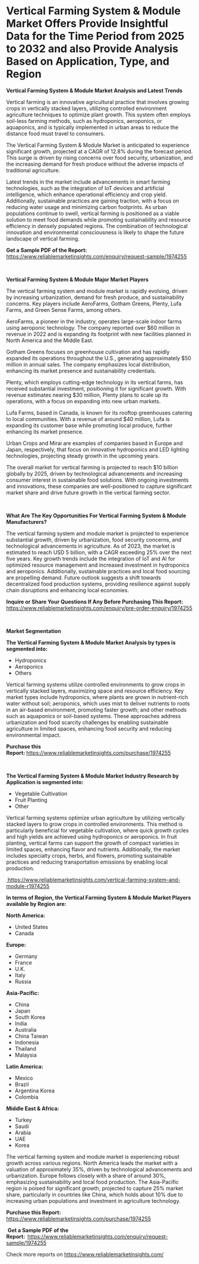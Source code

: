 <p><h1>Vertical Farming System & Module Market Offers Provide Insightful Data for the Time Period from 2025 to 2032 and also Provide Analysis Based on Application, Type, and Region</h1></p><p><strong>Vertical Farming System & Module Market Analysis and Latest Trends</strong></p>
<p><p>Vertical farming is an innovative agricultural practice that involves growing crops in vertically stacked layers, utilizing controlled environment agriculture techniques to optimize plant growth. This system often employs soil-less farming methods, such as hydroponics, aeroponics, or aquaponics, and is typically implemented in urban areas to reduce the distance food must travel to consumers. </p><p>The Vertical Farming System & Module Market is anticipated to experience significant growth, projected at a CAGR of 12.8% during the forecast period. This surge is driven by rising concerns over food security, urbanization, and the increasing demand for fresh produce without the adverse impacts of traditional agriculture. </p><p>Latest trends in the market include advancements in smart farming technologies, such as the integration of IoT devices and artificial intelligence, which enhance operational efficiency and crop yield. Additionally, sustainable practices are gaining traction, with a focus on reducing water usage and minimizing carbon footprints. As urban populations continue to swell, vertical farming is positioned as a viable solution to meet food demands while promoting sustainability and resource efficiency in densely populated regions. The combination of technological innovation and environmental consciousness is likely to shape the future landscape of vertical farming.</p></p>
<p><strong>Get a Sample PDF of the Report:&nbsp;</strong> <a href="https://www.reliablemarketinsights.com/enquiry/request-sample/1974255?utm_campaign=2606&utm_medium=2&utm_source=Github&utm_content=ia&utm_term=30032025&utm_id=vertical-farming-system-module">https://www.reliablemarketinsights.com/enquiry/request-sample/1974255</a></p>
<p>&nbsp;</p>
<p><strong>Vertical Farming System & Module Major Market Players</strong></p>
<p><p>The vertical farming system and module market is rapidly evolving, driven by increasing urbanization, demand for fresh produce, and sustainability concerns. Key players include AeroFarms, Gotham Greens, Plenty, Lufa Farms, and Green Sense Farms, among others.</p><p>AeroFarms, a pioneer in the industry, operates large-scale indoor farms using aeroponic technology. The company reported over $60 million in revenue in 2022 and is expanding its footprint with new facilities planned in North America and the Middle East. </p><p>Gotham Greens focuses on greenhouse cultivation and has rapidly expanded its operations throughout the U.S., generating approximately $50 million in annual sales. The company emphasizes local distribution, enhancing its market presence and sustainability credentials.</p><p>Plenty, which employs cutting-edge technology in its vertical farms, has received substantial investment, positioning it for significant growth. With revenue estimates nearing $30 million, Plenty plans to scale up its operations, with a focus on expanding into new urban markets.</p><p>Lufa Farms, based in Canada, is known for its rooftop greenhouses catering to local communities. With a revenue of around $40 million, Lufa is expanding its customer base while promoting local produce, further enhancing its market presence.</p><p>Urban Crops and Mirai are examples of companies based in Europe and Japan, respectively, that focus on innovative hydroponics and LED lighting technologies, projecting steady growth in the upcoming years. </p><p>The overall market for vertical farming is projected to reach $10 billion globally by 2025, driven by technological advancements and increasing consumer interest in sustainable food solutions. With ongoing investments and innovations, these companies are well-positioned to capture significant market share and drive future growth in the vertical farming sector.</p></p>
<p>&nbsp;</p>
<p><strong>What Are The Key Opportunities For Vertical Farming System & Module Manufacturers?</strong></p>
<p><p>The vertical farming system and module market is projected to experience substantial growth, driven by urbanization, food security concerns, and technological advancements in agriculture. As of 2023, the market is estimated to reach USD 5 billion, with a CAGR exceeding 25% over the next five years. Key growth trends include the integration of IoT and AI for optimized resource management and increased investment in hydroponics and aeroponics. Additionally, sustainable practices and local food sourcing are propelling demand. Future outlook suggests a shift towards decentralized food production systems, providing resilience against supply chain disruptions and enhancing local economies.</p></p>
<p><strong>Inquire or Share Your Questions If Any Before Purchasing This Report:</strong> <a href="https://www.reliablemarketinsights.com/enquiry/pre-order-enquiry/1974255?utm_campaign=2606&utm_medium=2&utm_source=Github&utm_content=ia&utm_term=30032025&utm_id=vertical-farming-system-module">https://www.reliablemarketinsights.com/enquiry/pre-order-enquiry/1974255</a></p>
<p>&nbsp;</p>
<p><strong>Market Segmentation</strong></p>
<p><strong>The Vertical Farming System & Module Market Analysis by types is segmented into:</strong></p>
<p><ul><li>Hydroponics</li><li>Aeroponics</li><li>Others</li></ul></p>
<p><p>Vertical farming systems utilize controlled environments to grow crops in vertically stacked layers, maximizing space and resource efficiency. Key market types include hydroponics, where plants are grown in nutrient-rich water without soil; aeroponics, which uses mist to deliver nutrients to roots in an air-based environment, promoting faster growth; and other methods such as aquaponics or soil-based systems. These approaches address urbanization and food scarcity challenges by enabling sustainable agriculture in limited spaces, enhancing food security and reducing environmental impact.</p></p>
<p><strong>Purchase this Report:&nbsp;</strong><a href="https://www.reliablemarketinsights.com/purchase/1974255?utm_campaign=2606&utm_medium=2&utm_source=Github&utm_content=ia&utm_term=30032025&utm_id=vertical-farming-system-module">https://www.reliablemarketinsights.com/purchase/1974255</a></p>
<p>&nbsp;</p>
<p><strong>The Vertical Farming System & Module Market Industry Research by Application is segmented into:</strong></p>
<p><ul><li>Vegetable Cultivation</li><li>Fruit Planting</li><li>Other</li></ul></p>
<p><p>Vertical farming systems optimize urban agriculture by utilizing vertically stacked layers to grow crops in controlled environments. This method is particularly beneficial for vegetable cultivation, where quick growth cycles and high yields are achieved using hydroponics or aeroponics. In fruit planting, vertical farms can support the growth of compact varieties in limited spaces, enhancing flavor and nutrients. Additionally, the market includes specialty crops, herbs, and flowers, promoting sustainable practices and reducing transportation emissions by enabling local production.</p></p>
<p><a href="https://www.reliablemarketinsights.com/vertical-farming-system-and-module-r1974255?utm_campaign=2606&utm_medium=2&utm_source=Github&utm_content=ia&utm_term=30032025&utm_id=vertical-farming-system-module">&nbsp;https://www.reliablemarketinsights.com/vertical-farming-system-and-module-r1974255</a></p>
<p><strong>In terms of Region, the Vertical Farming System & Module Market Players available by Region are:</strong></p>
<p>
    <p> <strong> North America: </strong>
        <ul>
            <li>United States</li>
            <li>Canada</li>
        </ul>
        </p> 
    <p> <strong> Europe: </strong>
        <ul>
            <li>Germany</li>
            <li>France</li>
            <li>U.K.</li>
            <li>Italy</li>
            <li>Russia</li>
        </ul>
        </p> 
    <p> <strong> Asia-Pacific: </strong>
        <ul>
            <li>China</li>
            <li>Japan</li>
            <li>South Korea</li>
            <li>India</li>
            <li>Australia</li>
            <li>China Taiwan</li>
            <li>Indonesia</li>
            <li>Thailand</li>
            <li>Malaysia</li>
        </ul>
        </p> 
    <p> <strong> Latin America: </strong>
        <ul>
            <li>Mexico</li>
            <li>Brazil</li>
            <li>Argentina Korea</li>
            <li>Colombia</li>
        </ul>
        </p> 
    <p> <strong> Middle East & Africa: </strong>
        <ul>
            <li>Turkey</li>
            <li>Saudi</li>
            <li>Arabia</li>
            <li>UAE</li>
            <li>Korea</li>
        </ul>
    </p>
    </p>
<p><p>The vertical farming system and module market is experiencing robust growth across various regions. North America leads the market with a valuation of approximately 35%, driven by technological advancements and urbanization. Europe follows closely with a share of around 30%, emphasizing sustainability and local food production. The Asia-Pacific region is poised for significant growth, projected to capture 25% market share, particularly in countries like China, which holds about 10% due to increasing urban populations and investment in agriculture technology.</p></p>
<p><strong>Purchase this Report: </strong><a href="https://www.reliablemarketinsights.com/purchase/1974255?utm_campaign=2606&utm_medium=2&utm_source=Github&utm_content=ia&utm_term=30032025&utm_id=vertical-farming-system-module">https://www.reliablemarketinsights.com/purchase/1974255</a></p>
<p>&nbsp;<strong>Get a Sample PDF of the Report:&nbsp;&nbsp;</strong><a href="https://www.reliablemarketinsights.com/enquiry/request-sample/1974255?utm_campaign=2606&utm_medium=2&utm_source=Github&utm_content=ia&utm_term=30032025&utm_id=vertical-farming-system-module">https://www.reliablemarketinsights.com/enquiry/request-sample/1974255</a></p>
<p><strong></strong></p>
<p>Check more reports on <a href="https://www.reliablemarketinsights.com/?utm_campaign=2606&utm_medium=2&utm_source=Github&utm_content=ia&utm_term=30032025&utm_id=vertical-farming-system-module">https://www.reliablemarketinsights.com/</a></p>